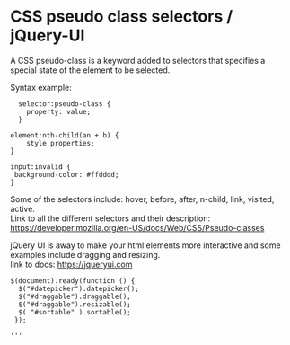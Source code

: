 # CSS pseudo class selectors / jQuery-UI

A CSS pseudo-class is a keyword added to selectors that specifies a special state of the element to be selected. 
 
Syntax example: 
```
  selector:pseudo-class {
    property: value;
  } 
  ```
  ```
  element:nth-child(an + b) {
      style properties; 
  }
  ```
  ```
  input:invalid {
   background-color: #ffdddd;
  }
  ```
  
Some of the selectors include: hover, before, after, n-child, link, visited, active. </br>
Link to all the different selectors and their description: https://developer.mozilla.org/en-US/docs/Web/CSS/Pseudo-classes
 
jQuery UI is away to make your html elements more interactive and some examples include dragging and resizing. </br>
link to docs: https://jqueryui.com 

```
$(document).ready(function () {
  $("#datepicker").datepicker(); 
  $("#draggable").draggable();
  $("#draggable").resizable(); 
  $( "#sortable" ).sortable();
 });
 
'''
